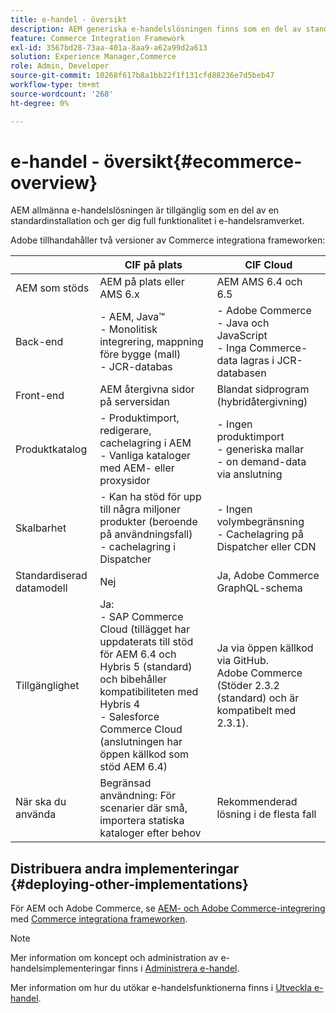 ```yaml
---
title: e-handel - översikt
description: AEM generiska e-handelslösningen finns som en del av standardinstallationen och ger dig full funktionalitet i e-handelsramverket.
feature: Commerce Integration Framework
exl-id: 3567bd28-73aa-401a-8aa9-a62a99d2a613
solution: Experience Manager,Commerce
role: Admin, Developer
source-git-commit: 10268f617b8a1bb22f1f131cfd88236e7d5beb47
workflow-type: tm+mt
source-wordcount: '268'
ht-degree: 0%

---
```


# e-handel - översikt{#ecommerce-overview}

AEM allmänna e-handelslösningen är tillgänglig som en del av en standardinstallation och ger dig full funktionalitet i e-handelsramverket.

Adobe tillhandahåller två versioner av Commerce integrationa frameworken:

|                         | CIF på plats | CIF Cloud |
|-------------------------|--------------------------------------------------------------------------------------------------------------------------------------------------------------------------------------------------------|------------------------------------------------------------------------------------------------------------------------|
| AEM som stöds | AEM på plats eller AMS 6.x | AEM AMS 6.4 och 6.5 |
| Back-end | - AEM, Java™ <br> - Monolitisk integrering, mappning före bygge (mall)<br> - JCR-databas | - Adobe Commerce <br>- Java och JavaScript <br> - Inga Commerce-data lagras i JCR-databasen |
| Front-end | AEM återgivna sidor på serversidan | Blandat sidprogram (hybridåtergivning) |
| Produktkatalog | - Produktimport, redigerare, cachelagring i AEM <br> - Vanliga kataloger med AEM- eller proxysidor | - Ingen produktimport <br> - generiska mallar <br> - on demand-data via anslutning |
| Skalbarhet | - Kan ha stöd för upp till några miljoner produkter (beroende på användningsfall) <br> - cachelagring i Dispatcher | - Ingen volymbegränsning <br> - Cachelagring på Dispatcher eller CDN |
| Standardiserad datamodell | Nej | Ja, Adobe Commerce GraphQL-schema |
| Tillgänglighet | Ja:<br> - SAP Commerce Cloud (tillägget har uppdaterats till stöd för AEM 6.4 och Hybris 5 (standard) och bibehåller kompatibiliteten med Hybris 4 <br> - Salesforce Commerce Cloud (anslutningen har öppen källkod som stöd AEM 6.4) | Ja via öppen källkod via GitHub. <br> Adobe Commerce (Stöder 2.3.2 (standard) och är kompatibelt med 2.3.1). |
| När ska du använda | Begränsad användning: För scenarier där små, importera statiska kataloger efter behov | Rekommenderad lösning i de flesta fall |


## Distribuera andra implementeringar {#deploying-other-implementations}

För AEM och Adobe Commerce, se [AEM- och Adobe Commerce-integrering](/help/commerce/cif/integrating/magento.md) med [Commerce integrationa frameworken](/help/commerce/cif/introduction.md).

>[!NOTE]
>
>Mer information om koncept och administration av e-handelsimplementeringar finns i [Administrera e-handel](/help/commerce/cif-classic/administering/ecommerce.md).
>
>Mer information om hur du utökar e-handelsfunktionerna finns i [Utveckla e-handel](/help/commerce/cif-classic/developing/ecommerce.md).
